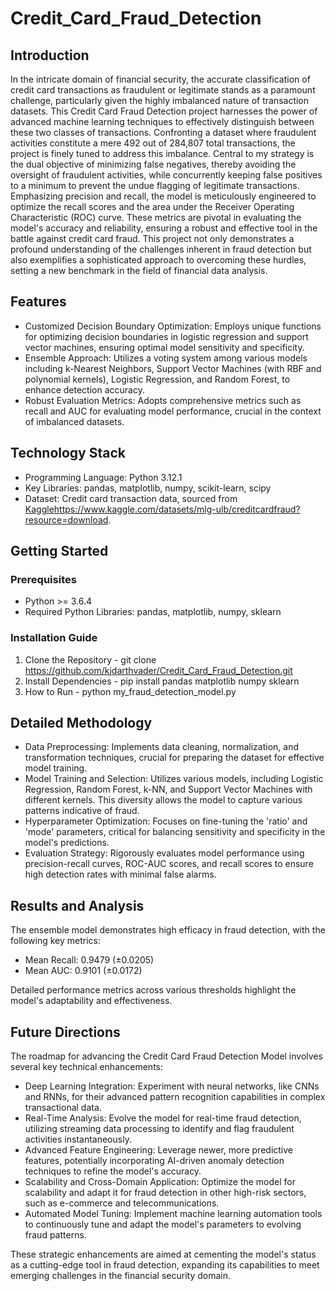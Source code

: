 # Credit_Card_Fraud_Detection

## Introduction
In the intricate domain of financial security, the accurate classification of credit card transactions as fraudulent or legitimate stands as a paramount challenge, particularly given the highly imbalanced nature of transaction datasets. This Credit Card Fraud Detection project harnesses the power of advanced machine learning techniques to effectively distinguish between these two classes of transactions. Confronting a dataset where fraudulent activities constitute a mere 492 out of 284,807 total transactions, the project is finely tuned to address this imbalance. Central to my strategy is the dual objective of minimizing false negatives, thereby avoiding the oversight of fraudulent activities, while concurrently keeping false positives to a minimum to prevent the undue flagging of legitimate transactions. Emphasizing precision and recall, the model is meticulously engineered to optimize the recall scores and the area under the Receiver Operating Characteristic (ROC) curve. These metrics are pivotal in evaluating the model's accuracy and reliability, ensuring a robust and effective tool in the battle against credit card fraud. This project not only demonstrates a profound understanding of the challenges inherent in fraud detection but also exemplifies a sophisticated approach to overcoming these hurdles, setting a new benchmark in the field of financial data analysis.

## Features 
- Customized Decision Boundary Optimization: Employs unique functions for optimizing decision boundaries in logistic regression and support vector machines, ensuring optimal model sensitivity and specificity.
- Ensemble Approach: Utilizes a voting system among various models including k-Nearest Neighbors, Support Vector Machines (with RBF and polynomial kernels), Logistic Regression, and Random Forest, to enhance detection accuracy.
- Robust Evaluation Metrics: Adopts comprehensive metrics such as recall and AUC for evaluating model performance, crucial in the context of imbalanced datasets.

## Technology Stack 
- Programming Language: Python 3.12.1
- Key Libraries: pandas, matplotlib, numpy, scikit-learn, scipy
- Dataset: Credit card transaction data, sourced from [Kaggle](https://www.kaggle.com/datasets/mlg-ulb/creditcardfraud?resource=download)https://www.kaggle.com/datasets/mlg-ulb/creditcardfraud?resource=download.

## Getting Started

### Prerequisites
- Python >= 3.6.4
- Required Python Libraries: pandas, matplotlib, numpy, sklearn
### Installation Guide
1. Clone the Repository - git clone https://github.com/kjdarthvader/Credit_Card_Fraud_Detection.git
2. Install Dependencies - pip install pandas matplotlib numpy sklearn
3. How to Run - python my_fraud_detection_model.py

## Detailed Methodology
- Data Preprocessing: Implements data cleaning, normalization, and transformation techniques, crucial for preparing the dataset for effective model training.
- Model Training and Selection: Utilizes various models, including Logistic Regression, Random Forest, k-NN, and Support Vector Machines with different kernels. This diversity allows the model to capture various patterns indicative of fraud.
- Hyperparameter Optimization: Focuses on fine-tuning the 'ratio' and 'mode' parameters, critical for balancing sensitivity and specificity in the model's predictions.
- Evaluation Strategy: Rigorously evaluates model performance using precision-recall curves, ROC-AUC scores, and recall scores to ensure high detection rates with minimal false alarms.

## Results and Analysis 
The ensemble model demonstrates high efficacy in fraud detection, with the following key metrics:
- Mean Recall: 0.9479 (±0.0205)
- Mean AUC: 0.9101 (±0.0172)

Detailed performance metrics across various thresholds highlight the model's adaptability and effectiveness.

## Future Directions 
The roadmap for advancing the Credit Card Fraud Detection Model involves several key technical enhancements:

- Deep Learning Integration: Experiment with neural networks, like CNNs and RNNs, for their advanced pattern recognition capabilities in complex transactional data.
- Real-Time Analysis: Evolve the model for real-time fraud detection, utilizing streaming data processing to identify and flag fraudulent activities instantaneously.
- Advanced Feature Engineering: Leverage newer, more predictive features, potentially incorporating AI-driven anomaly detection techniques to refine the model's accuracy.
- Scalability and Cross-Domain Application: Optimize the model for scalability and adapt it for fraud detection in other high-risk sectors, such as e-commerce and telecommunications.
- Automated Model Tuning: Implement machine learning automation tools to continuously tune and adapt the model's parameters to evolving fraud patterns.

These strategic enhancements are aimed at cementing the model's status as a cutting-edge tool in fraud detection, expanding its capabilities to meet emerging challenges in the financial security domain.




